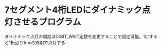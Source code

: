 7セグメント4桁LEDにダイナミック点灯させるプログラム
===================================================

ダイナミック点灯の周期はDIGIT_WAIT定数を変更することで設定可能。1にすると1桁辺り1msの周期で点灯する

